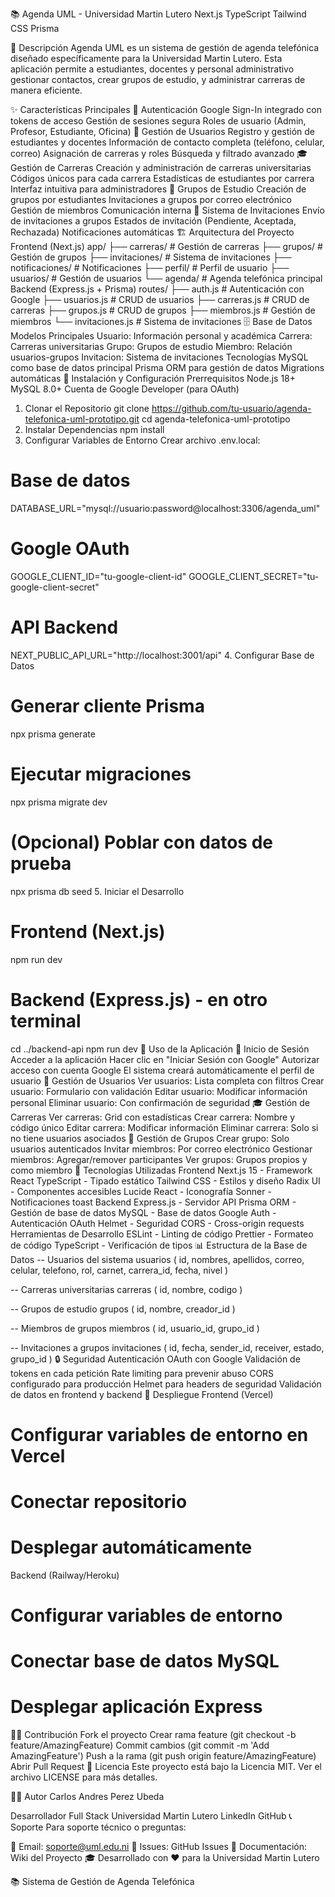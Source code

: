 📚 Agenda UML - Universidad Martin Lutero
Next.js TypeScript Tailwind CSS Prisma

🎯 Descripción
Agenda UML es un sistema de gestión de agenda telefónica diseñado específicamente para la Universidad Martin Lutero. Esta aplicación permite a estudiantes, docentes y personal administrativo gestionar contactos, crear grupos de estudio, y administrar carreras de manera eficiente.

✨ Características Principales
🔐 Autenticación
Google Sign-In integrado con tokens de acceso
Gestión de sesiones segura
Roles de usuario (Admin, Profesor, Estudiante, Oficina)
👥 Gestión de Usuarios
Registro y gestión de estudiantes y docentes
Información de contacto completa (teléfono, celular, correo)
Asignación de carreras y roles
Búsqueda y filtrado avanzado
🎓 Gestión de Carreras
Creación y administración de carreras universitarias
Códigos únicos para cada carrera
Estadísticas de estudiantes por carrera
Interfaz intuitiva para administradores
👥 Grupos de Estudio
Creación de grupos por estudiantes
Invitaciones a grupos por correo electrónico
Gestión de miembros
Comunicación interna
📧 Sistema de Invitaciones
Envío de invitaciones a grupos
Estados de invitación (Pendiente, Aceptada, Rechazada)
Notificaciones automáticas
🏗️ Arquitectura del Proyecto
Frontend (Next.js)
app/
├── carreras/          # Gestión de carreras
├── grupos/           # Gestión de grupos
├── invitaciones/     # Sistema de invitaciones
├── notificaciones/   # Notificaciones
├── perfil/          # Perfil de usuario
├── usuarios/        # Gestión de usuarios
└── agenda/          # Agenda telefónica principal
Backend (Express.js + Prisma)
routes/
├── auth.js          # Autenticación con Google
├── usuarios.js      # CRUD de usuarios
├── carreras.js      # CRUD de carreras
├── grupos.js        # CRUD de grupos
├── miembros.js      # Gestión de miembros
└── invitaciones.js  # Sistema de invitaciones
🗄️ Base de Datos
Modelos Principales
Usuario: Información personal y académica
Carrera: Carreras universitarias
Grupo: Grupos de estudio
Miembro: Relación usuarios-grupos
Invitacion: Sistema de invitaciones
Tecnologías
MySQL como base de datos principal
Prisma ORM para gestión de datos
Migrations automáticas
🚀 Instalación y Configuración
Prerrequisitos
Node.js 18+
MySQL 8.0+
Cuenta de Google Developer (para OAuth)
1. Clonar el Repositorio
git clone https://github.com/tu-usuario/agenda-telefonica-uml-prototipo.git
cd agenda-telefonica-uml-prototipo
2. Instalar Dependencias
npm install
3. Configurar Variables de Entorno
Crear archivo .env.local:

# Base de datos
DATABASE_URL="mysql://usuario:password@localhost:3306/agenda_uml"

# Google OAuth
GOOGLE_CLIENT_ID="tu-google-client-id"
GOOGLE_CLIENT_SECRET="tu-google-client-secret"

# API Backend
NEXT_PUBLIC_API_URL="http://localhost:3001/api"
4. Configurar Base de Datos
# Generar cliente Prisma
npx prisma generate

# Ejecutar migraciones
npx prisma migrate dev

# (Opcional) Poblar con datos de prueba
npx prisma db seed
5. Iniciar el Desarrollo
# Frontend (Next.js)
npm run dev

# Backend (Express.js) - en otro terminal
cd ../backend-api
npm run dev
📱 Uso de la Aplicación
🔑 Inicio de Sesión
Acceder a la aplicación
Hacer clic en "Iniciar Sesión con Google"
Autorizar acceso con cuenta Google
El sistema creará automáticamente el perfil de usuario
👥 Gestión de Usuarios
Ver usuarios: Lista completa con filtros
Crear usuario: Formulario con validación
Editar usuario: Modificar información personal
Eliminar usuario: Con confirmación de seguridad
🎓 Gestión de Carreras
Ver carreras: Grid con estadísticas
Crear carrera: Nombre y código único
Editar carrera: Modificar información
Eliminar carrera: Solo si no tiene usuarios asociados
👥 Gestión de Grupos
Crear grupo: Solo usuarios autenticados
Invitar miembros: Por correo electrónico
Gestionar miembros: Agregar/remover participantes
Ver grupos: Grupos propios y como miembro
🔧 Tecnologías Utilizadas
Frontend
Next.js 15 - Framework React
TypeScript - Tipado estático
Tailwind CSS - Estilos y diseño
Radix UI - Componentes accesibles
Lucide React - Iconografía
Sonner - Notificaciones toast
Backend
Express.js - Servidor API
Prisma ORM - Gestión de base de datos
MySQL - Base de datos
Google Auth - Autenticación OAuth
Helmet - Seguridad
CORS - Cross-origin requests
Herramientas de Desarrollo
ESLint - Linting de código
Prettier - Formateo de código
TypeScript - Verificación de tipos
📊 Estructura de la Base de Datos
-- Usuarios del sistema
usuarios (
  id, nombres, apellidos, correo, celular, telefono,
  rol, carnet, carrera_id, fecha, nivel
)

-- Carreras universitarias
carreras (
  id, nombre, codigo
)

-- Grupos de estudio
grupos (
  id, nombre, creador_id
)

-- Miembros de grupos
miembros (
  id, usuario_id, grupo_id
)

-- Invitaciones a grupos
invitaciones (
  id, fecha, sender_id, receiver, estado, grupo_id
)
🔒 Seguridad
Autenticación OAuth con Google
Validación de tokens en cada petición
Rate limiting para prevenir abuso
CORS configurado para producción
Helmet para headers de seguridad
Validación de datos en frontend y backend
🚀 Despliegue
Frontend (Vercel)
# Configurar variables de entorno en Vercel
# Conectar repositorio
# Desplegar automáticamente
Backend (Railway/Heroku)
# Configurar variables de entorno
# Conectar base de datos MySQL
# Desplegar aplicación Express
👨‍💻 Contribución
Fork el proyecto
Crear rama feature (git checkout -b feature/AmazingFeature)
Commit cambios (git commit -m 'Add AmazingFeature')
Push a la rama (git push origin feature/AmazingFeature)
Abrir Pull Request
📝 Licencia
Este proyecto está bajo la Licencia MIT. Ver el archivo LICENSE para más detalles.

👨‍🎓 Autor
Carlos Andres Perez Ubeda

Desarrollador Full Stack
Universidad Martin Lutero
LinkedIn
GitHub
📞 Soporte
Para soporte técnico o preguntas:

📧 Email: soporte@uml.edu.ni
🐛 Issues: GitHub Issues
📖 Documentación: Wiki del Proyecto
🎓 Desarrollado con ❤️ para la Universidad Martin Lutero

📚 Sistema de Gestión de Agenda Telefónica
